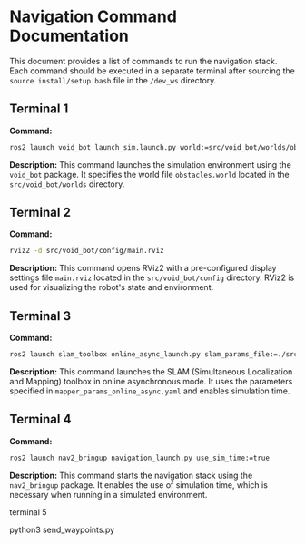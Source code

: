 # Navigation Command Documentation

This document provides a list of commands to run the navigation stack. Each command should be executed in a separate terminal after sourcing the `source install/setup.bash` file in the `/dev_ws` directory.

## Terminal 1

**Command:**
```bash
ros2 launch void_bot launch_sim.launch.py world:=src/void_bot/worlds/obstacles.world
```

**Description:**
This command launches the simulation environment using the `void_bot` package. It specifies the world file `obstacles.world` located in the `src/void_bot/worlds` directory.

## Terminal 2

**Command:**
```bash
rviz2 -d src/void_bot/config/main.rviz
```

**Description:**
This command opens RViz2 with a pre-configured display settings file `main.rviz` located in the `src/void_bot/config` directory. RViz2 is used for visualizing the robot's state and environment.

## Terminal 3

**Command:**
```bash
ros2 launch slam_toolbox online_async_launch.py slam_params_file:=./src/void_bot/config/mapper_params_online_async.yaml use_sim_true:=true
```

**Description:**
This command launches the SLAM (Simultaneous Localization and Mapping) toolbox in online asynchronous mode. It uses the parameters specified in `mapper_params_online_async.yaml` and enables simulation time.

## Terminal 4

**Command:**
```bash
ros2 launch nav2_bringup navigation_launch.py use_sim_time:=true
```

**Description:**
This command starts the navigation stack using the `nav2_bringup` package. It enables the use of simulation time, which is necessary when running in a simulated environment.

terminal 5

python3 send_waypoints.py
